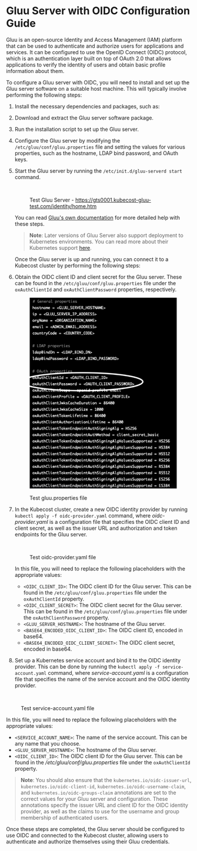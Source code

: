 # Gluu Server with OIDC Configuration Guide

Gluu is an open-source Identity and Access Management (IAM) platform that can be used to authenticate and authorize users for applications and services. It can be configured to use the OpenID Connect (OIDC) protocol, which is an authentication layer built on top of OAuth 2.0 that allows applications to verify the identity of users and obtain basic profile information about them.

To configure a Gluu server with OIDC, you will need to install and set up the Gluu server software on a suitable host machine. This will typically involve performing the following steps:

1. Install the necessary dependencies and packages, such as:&#x20;
2. Download and extract the Gluu server software package.
3. Run the installation script to set up the Gluu server.
4. Configure the Gluu server by modifying the `/etc/gluu/conf/gluu.properties` file and setting the values for various properties, such as the hostname, LDAP bind password, and OAuth keys.
5. Start the Gluu server by running the `/etc/init.d/gluu-serverd start` command.

    <figure><img src="https://lh3.googleusercontent.com/AK3iXMaG5oO4l1n7CFfrZwPFAF5KbwfFW9NH-OIbHFC7VLAp6hYLIpPM0Ufxrf2QmYhjZEk2tvqt-wGQwlqdMq6SLvkiyzPnMjLWJnjfkqAkewvOkBV51d9hYtkP_djNhFk4qtF_VBS22PlYYWaiLSDjHuzFITnwj0PXf3EiG3A9ZRIU52m2sJ9Ew7gv" alt=""><figcaption><p>Test Gluu Server - <a href="https://gts0001.kubecost-gluu-test.com/identity/home.htm">https://gts0001.kubecost-gluu-test.com/identity/home.htm</a></p></figcaption></figure>

    You can read [Gluu's own documentation](https://gluu.org/docs/gluu-server/) for more detailed help with these steps.

    > **Note**: Later versions of Gluu Server also support deployment to Kubernetes environments. You can read more about their Kubernetes support [here](https://gluu.org/docs/gluu-server/installation-guide/install-kubernetes/).

    Once the Gluu server is up and running, you can connect it to a Kubecost cluster by performing the following steps:

6. Obtain the OIDC client ID and client secret for the Gluu server. These can be found in the `/etc/gluu/conf/gluu.properties` file under the `oxAuthClientId` and `oxAuthClientPassword` properties, respectively.

    <figure><img src="../.gitbook/assets/Screen Shot 2023-01-03 at 9.55.49 PM.png" alt=""><figcaption><p>Test gluu.properties file</p></figcaption></figure>

7.  In the Kubecost cluster, create a new OIDC identity provider by running `kubectl apply -f oidc-provider.yaml` command, where _oidc-provider.yaml_ is a configuration file that specifies the OIDC client ID and client secret, as well as the issuer URL and authorization and token endpoints for the Gluu server.

    <figure><img src="https://lh5.googleusercontent.com/SyH8YK5C6rHpWtD1cD2xOs6Guxs-GrKAo6krHoyZnuEMVUZP3aXdp2aVrIASvB2bGBkLsoq_ZgdRlY-yvlMvrQk-MzCF-tdAajQOxOch1Ujnq5endiUFcWdFYCSUTQ307QabFeRYw_GicOfkQRoSGHZbpqZDf3wrK5cx_q7V283tLG-FoA9e3pg_ny2Z" alt=""><figcaption><p>Test oidc-provider.yaml file</p></figcaption></figure>

    In this file, you will need to replace the following placeholders with the appropriate values:

    * `<OIDC_CLIENT_ID>`: The OIDC client ID for the Gluu server. This can be found in the `/etc/gluu/conf/gluu.properties` file under the `oxAuthClientId` property.
    * `<OIDC_CLIENT_SECRET>`: The OIDC client secret for the Gluu server. This can be found in the `/etc/gluu/conf/gluu.properties` file under the `oxAuthClientPassword` property.
    * `<GLUU_SERVER_HOSTNAME>`: The hostname of the Gluu server.
    * `<BASE64_ENCODED_OIDC_CLIENT_ID>`: The OIDC client ID, encoded in base64.
    * `<BASE64_ENCODED_OIDC_CLIENT_SECRET>`: The OIDC client secret, encoded in base64.               &#x20;

8. Set up a Kubernetes service account and bind it to the OIDC identity provider. This can be done by running the `kubectl apply -f service-account.yaml` command, where _service-account.yaml_ is a configuration file that specifies the name of the service account and the OIDC identity provider.

<figure><img src="https://lh5.googleusercontent.com/Mt0gnNAJ1fytSQUS3IgtIp6sYaJuJoR1geWSw5Dp7KiMwUNlbv7qtN82PNFLr_3720lCcqiymMpDbc0ZXkFlJEEvRcfvsF8rsXc33k19j6fHeuLX7SQnaLlKzQvBSO0ni1v-nMUN0vlDxaBq83AF2uj754Uz4ZaMt0gvRZvP0L7j2vsPQiS0e_YSoTbK" alt=""><figcaption><p>Test service-account.yaml file</p></figcaption></figure>

In this file, you will need to replace the following placeholders with the appropriate values:

* `<SERVICE_ACCOUNT_NAME>`: The name of the service account. This can be any name that you choose.
* `<GLUU_SERVER_HOSTNAME>`: The hostname of the Gluu server.
* `<OIDC_CLIENT_ID>`: The OIDC client ID for the Gluu server. This can be found in the _/etc/gluu/conf/gluu.properties_ file under the `oxAuthClientId` property.

> &#x20;**Note**: You should also ensure that the `kubernetes.io/oidc-issuer-url`, `kubernetes.io/oidc-client-id`, `kubernetes.io/oidc-username-claim`, and `kubernetes.io/oidc-groups-claim` annotations are set to the correct values for your Gluu server and configuration. These annotations specify the issuer URL and client ID for the OIDC identity provider, as well as the claims to use for the username and group membership of authenticated users.

Once these steps are completed, the Gluu server should be configured to use OIDC and connected to the Kubecost cluster, allowing users to authenticate and authorize themselves using their Gluu credentials.
